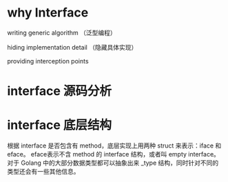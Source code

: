 

# why Interface

writing generic algorithm （泛型编程）

hiding implementation detail （隐藏具体实现）

providing interception points

# interface 源码分析

# interface 底层结构

根据 interface 是否包含有 method，底层实现上用两种 struct 来表示：iface 和 eface。
eface表示不含 method 的 interface 结构，或者叫 empty interface。
对于 Golang 中的大部分数据类型都可以抽象出来 _type 结构，同时针对不同的类型还会有一些其他信息。
